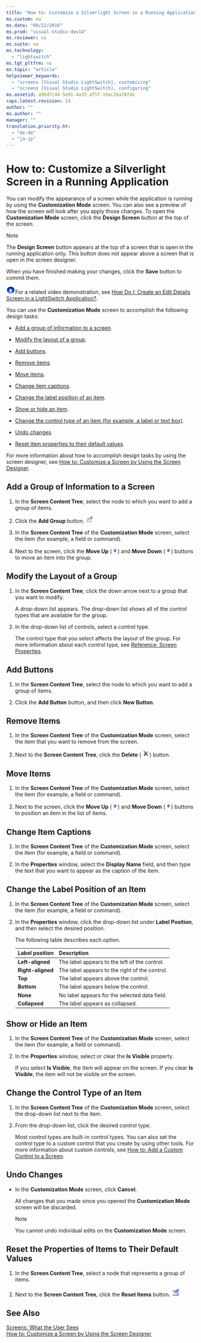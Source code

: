 ```yaml
---
title: "How to: Customize a Silverlight Screen in a Running Application"
ms.custom: na
ms.date: "09/22/2016"
ms.prod: "visual-studio-dev14"
ms.reviewer: na
ms.suite: na
ms.technology: 
  - "lightswitch"
ms.tgt_pltfrm: na
ms.topic: "article"
helpviewer_keywords: 
  - "screens [Visual Studio LightSwitch], customizing"
  - "screens [Visual Studio LightSwitch], configuring"
ms.assetid: a9bd7c44-5e91-4a35-af5f-19ac26a76fde
caps.latest.revision: 24
author: ""
ms.author: ""
manager: ""
translation.priority.ht: 
  - "de-de"
  - "ja-jp"
---
```

# How to: Customize a Silverlight Screen in a Running Application
You can modify the appearance of a screen while the application is running by using the **Customization Mode** screen. You can also see a preview of how the screen will look after you apply those changes. To open the **Customization Mode** screen, click the **Design Screen** button at the top of the screen.  
  
> [!NOTE]
>  The **Design Screen** button appears at the top of a screen that is open in the running application only. This button does not appear above a screen that is open in the screen designer.  
  
 When you have finished making your changes, click the **Save** button to commit them.  
  
 ![link to video](../vs140/media/playvideo.gif "PlayVideo")For a related video demonstration, see [How Do I: Create an Edit Details Screen in a LightSwitch Application?](http://go.microsoft.com/fwlink/?LinkID=205123).  
  
 You can use the **Customization Mode** screen to accomplish the following design tasks:  
  
-   [Add a group of information to a screen](#add).  
  
-   [Modify the layout of a group](#modify).  
  
-   [Add buttons](#add2).  
  
-   [Remove items](#remove).  
  
-   [Move items](#move).  
  
-   [Change item captions](#change).  
  
-   [Change the label position of an item](#change3).  
  
-   [Show or hide an item](#specify).  
  
-   [Change the control type of an item (for example, a label or text box)](#change2).  
  
-   [Undo changes](#reverse).  
  
-   [Reset item properties to their default values](#reset).  
  
 For more information about how to accomplish design tasks by using the screen designer, see [How to: Customize a Screen by Using the Screen Designer](../vs140/how-to--design-a-silverlight-screen-by-using-the-screen-designer.md).  
  
##  <a name="add"></a> Add a Group of Information to a Screen  
  
1.  In the **Screen Content Tree**, select the node to which you want to add a group of items.  
  
2.  Click the **Add Group** button. ![Adds a group.](../vs140/media/ls_group_button.gif "LS_Group_Button")  
  
3.  In the **Screen Content Tree** of the **Customization Mode** screen, select the item (for example, a field or command).  
  
4.  Next to the screen, click the **Move Up** (![Moves the item to a higher position in the list.](../vs140/media/ls_addbutton_button.png "LS_AddButton_Button")) and **Move Down** (![Moves an item to a position lower in the list.](../vs140/media/ls_movedown_button.png "LS_MoveDown_Button")) buttons to move an item into the group.  
  
##  <a name="modify"></a> Modify the Layout of a Group  
  
1.  In the **Screen Content Tree**, click the down arrow next to a group that you want to modify.  
  
     A drop-down list appears. The drop-down list shows all of the control types that are available for the group.  
  
2.  In the drop-down list of controls, select a control type.  
  
     The control type that you select affects the layout of the group. For more information about each control type, see [Reference: Screen Properties](../vs140/reference--screen-designer-properties.md).  
  
##  <a name="add2"></a> Add Buttons  
  
1.  In the **Screen Content Tree**, select the node to which you want to add a group of items.  
  
2.  Click the **Add Button** button, and then click **New Button**.  
  
##  <a name="remove"></a> Remove Items  
  
1.  In the **Screen Content Tree** of the **Customization Mode** screen, select the item that you want to remove from the screen.  
  
2.  Next to the **Screen Content Tree**, click the **Delete** (![Deletes the selected item.](../vs140/media/ls_delete_button.png "LS_Delete_Button")) button.  
  
##  <a name="move"></a> Move Items  
  
1.  In the **Screen Content Tree** of the **Customization Mode** screen, select the item (for example, a field or command).  
  
2.  Next to the screen, click the **Move Up** (![Moves the item to a higher position in the list.](../vs140/media/ls_addbutton_button.png "LS_AddButton_Button")) and **Move Down** (![Moves an item to a position lower in the list.](../vs140/media/ls_movedown_button.png "LS_MoveDown_Button")) buttons to position an item in the list of items.  
  
##  <a name="change"></a> Change Item Captions  
  
1.  In the **Screen Content Tree** of the **Customization Mode** screen, select the item (for example, a field or command).  
  
2.  In the **Properties** window, select the **Display Name** field, and then type the text that you want to appear as the caption of the item.  
  
##  <a name="change3"></a> Change the Label Position of an Item  
  
1.  In the **Screen Content Tree** of the **Customization Mode** screen, select the item (for example, a field or command).  
  
2.  In the **Properties** window, click the drop-down list under **Label Position**, and then select the desired position.  
  
     The following table describes each option.  
  
    |Label position|Description|  
    |--------------------|-----------------|  
    |**Left-aligned**|The label appears to the left of the control.|  
    |**Right-aligned**|The label appears to the right of the control.|  
    |**Top**|The label appears above the control.|  
    |**Bottom**|The label appears below the control.|  
    |**None**|No label appears for the selected data field.|  
    |**Collapsed**|The label appears as collapsed.|  
  
##  <a name="specify"></a> Show or Hide an Item  
  
1.  In the **Screen Content Tree** of the **Customization Mode** screen, select the item (for example, a field or command).  
  
2.  In the **Properties** window, select or clear the **Is Visible** property.  
  
     If you select **Is Visible**, the item will appear on the screen. If you clear **Is Visible**, the item will not be visible on the screen.  
  
##  <a name="change2"></a> Change the Control Type of an Item  
  
1.  In the **Screen Content Tree** of the **Customization Mode** screen, select the drop-down list next to the item.  
  
2.  From the drop-down list, click the desired control type.  
  
     Most control types are built-in control types. You can also set the control type to a custom control that you create by using other tools. For more information about custom controls, see [How to: Add a Custom Control to a Screen](../vs140/how-to--add-a-custom-control-to-a-silverlight-screen.md).  
  
##  <a name="reverse"></a> Undo Changes  
  
-   In the **Customization Mode** screen, click **Cancel**.  
  
     All changes that you made since you opened the **Customization Mode** screen will be discarded.  
  
    > [!NOTE]
    >  You cannot undo individual edits on the **Customization Mode** screen.  
  
##  <a name="reset"></a> Reset the Properties of Items to Their Default Values  
  
1.  In the **Screen Content Tree**, select a node that represents a group of items.  
  
2.  Next to the **Screen Content Tree**, click the **Reset Items** button. ![Resets item properties to their default values.](../vs140/media/ls_resetfields_button.png "LS_ResetFields_Button")  
  
## See Also  
 [Screens: What the User Sees](../vs140/screens--the-user-interface-of-your-lightswitch-application.md)   
 [How to: Customize a Screen by Using the Screen Designer](../vs140/how-to--design-a-silverlight-screen-by-using-the-screen-designer.md)